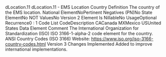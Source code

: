 

dLocation.11
dLocation.11 - EMS Location Country
Definition
The country of the EMS location.
National ElementNoPertinent Negatives (PN)No
State ElementNo
NOT ValuesNo
Version 2 Element
Is NillableNo
UsageOptional
Recurrence0 : 1
Code List
CodeDescription
CACanada
MXMexico
USUnited States
Data Element Comment
The International Organization for Standardization (ISO) ISO 3166-1-alpha-2 code element for the country. 
ANSI Country Codes (ISO 3166) Website: https://www.iso.org/iso-3166-country-codes.html
Version 3 Changes Implemented
Added to improve international implementations.